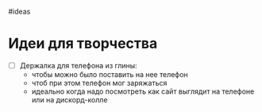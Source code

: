 #ideas 

# Идеи для творчества

- [ ] Держалка для телефона из глины: 
	- чтобы можно было поставить на нее телефон 
	- чтоб при этом телефон мог заряжаться 
	- идеально когда надо посмотреть как сайт выглядит на телефоне или на дискорд-колле